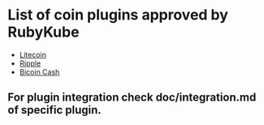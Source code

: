 # List of coin plugins approved by RubyKube

* [Litecoin](https://github.com/rubykube/falkor-litecoin)
* [Ripple](https://github.com/rubykube/falkor-ripple)
* [Bicoin Cash](https://github.com/rubykube/falkor-bitcoincash)

## For plugin integration check doc/integration.md of specific plugin.
